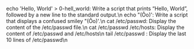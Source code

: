 echo 'Hello, World' > 0-hell_world:  Write a script that prints “Hello, World”, followed by a new line to the standard output.\n
echo \"\(Ôo\)\':   Write a script that displays a confused smiley "(Ôo)'.\n
cat /etc/passwd:   Display the content of the /etc/passwd file.\n
cat /etc/passwd  /etc/hosts:   Display the content of /etc/passwd and /etc/hosts\n
tail /etc/passwd :  Display the last 10 lines of /etc/passwd\n
